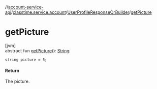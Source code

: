 //[account-service-api](../../../index.md)/[classtime.service.account](../index.md)/[UserProfileResponseOrBuilder](index.md)/[getPicture](get-picture.md)

# getPicture

[jvm]\
abstract fun [getPicture](get-picture.md)(): [String](https://docs.oracle.com/javase/8/docs/api/java/lang/String.html)

`string picture = 5;`

#### Return

The picture.
